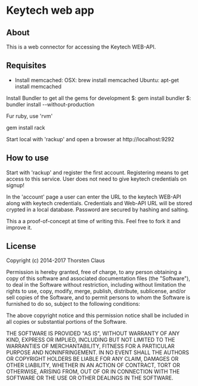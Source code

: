 # Keytech web app
## About
This is a web connector for accessing the Keytech WEB-API.


## Requisites

- Install memcached:
 OSX: 		brew install memcached
 Ubuntu: 	apt-get install memcached


Install Bundler to get all the gems for development
$: gem install bundler
$: bundler install --without-production

Fur ruby, use 'rvm'

gem install rack

Start local with 'rackup' and open a browser at http://localhost:9292

## How to use
Start with 'rackup' and register the first account. Registering means to get access to this service.
User does not need to give keytech credentials on signup!

In the 'account' page a user can enter the URL to the keytech WEB-API along with keytech credentials.
Credentials and Web-API URL will be stored crypted in a local database. Password are secured by hashing and salting.

This a a proof-of-concept at time of writing this.
Feel free to fork it and improve it.

## License
Copyright (c) 2014-2017 Thorsten Claus

Permission is hereby granted, free of charge, to any person
obtaining a copy of this software and associated documentation
files (the "Software"), to deal in the Software without
restriction, including without limitation the rights to use,
copy, modify, merge, publish, distribute, sublicense, and/or sell
copies of the Software, and to permit persons to whom the
Software is furnished to do so, subject to the following
conditions:

The above copyright notice and this permission notice shall be
included in all copies or substantial portions of the Software.

THE SOFTWARE IS PROVIDED "AS IS", WITHOUT WARRANTY OF ANY KIND,
EXPRESS OR IMPLIED, INCLUDING BUT NOT LIMITED TO THE WARRANTIES
OF MERCHANTABILITY, FITNESS FOR A PARTICULAR PURPOSE AND
NONINFRINGEMENT. IN NO EVENT SHALL THE AUTHORS OR COPYRIGHT
HOLDERS BE LIABLE FOR ANY CLAIM, DAMAGES OR OTHER LIABILITY,
WHETHER IN AN ACTION OF CONTRACT, TORT OR OTHERWISE, ARISING
FROM, OUT OF OR IN CONNECTION WITH THE SOFTWARE OR THE USE OR
OTHER DEALINGS IN THE SOFTWARE.
